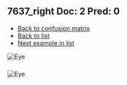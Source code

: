 ## 7637_right Doc: 2 Pred: 0
- [Back to confusion matrix](https://github.com/juliandewit/kaggle_retinopathy/blob/master/matrix.md)
- [Back to list](https://github.com/juliandewit/kaggle_retinopathy/blob/master/lists/20/list.md)
- [Next example in list](https://github.com/juliandewit/kaggle_retinopathy/blob/master/lists/20/78/78_left.md)

![Eye](https://retinopaty.blob.core.windows.net/size1024/7637_right_2.jpeg)

### 

![Eye]()
